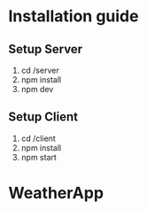 # Installation guide

## Setup Server

1. cd  /server
2. npm install
3. npm dev

## Setup Client

1. cd  /client
2. npm install
3. npm start

# WeatherApp